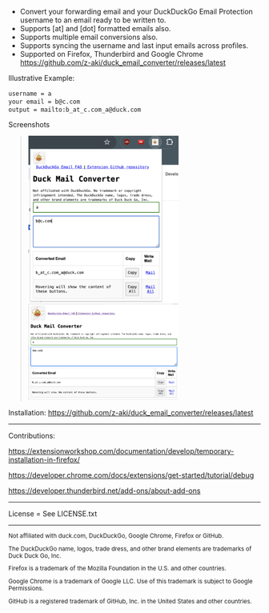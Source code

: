 - Convert your forwarding email and your DuckDuckGo Email Protection username to an email ready to be written to.
- Supports [at] and [dot] formatted emails also.
- Supports multiple email conversions also.
- Supports syncing the username and last input emails across profiles.
- Supported on Firefox, Thunderbird and Google Chrome https://github.com/z-aki/duck_email_converter/releases/latest

Illustrative Example:

```
username = a
your email = b@c.com
output = mailto:b_at_c.com_a@duck.com
```

Screenshots

> <img src="./ex_chrome.png" width="300"  />
> <img src="./ex_firefox.png" width="300"  />

Installation: https://github.com/z-aki/duck_email_converter/releases/latest

---
Contributions:

https://extensionworkshop.com/documentation/develop/temporary-installation-in-firefox/

https://developer.chrome.com/docs/extensions/get-started/tutorial/debug

https://developer.thunderbird.net/add-ons/about-add-ons

----

License = See LICENSE.txt

------

<sub>

Not affiliated with duck.com, DuckDuckGo, Google Chrome, Firefox or GitHub.

The DuckDuckGo name, logos, trade dress, and other brand elements are trademarks of Duck Duck Go, Inc.

Firefox is a trademark of the Mozilla Foundation in the U.S. and other countries.

Google Chrome is a trademark of Google LLC. Use of this trademark is subject to Google Permissions.

GitHub is a registered trademark of GitHub, Inc. in the United States and other countries.

</sub>
